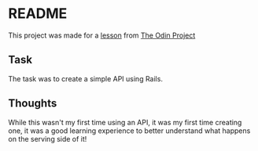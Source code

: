 # README

This project was made for a [lesson](https://www.theodinproject.com/lessons/ruby-on-rails-kittens-api) from [The Odin Project](https://www.theodinproject.com/)


## Task

The task was to create a simple API using Rails.

## Thoughts

While this wasn't my first time using an API, it was my first time creating one, it was a good learning experience to better understand what happens on the serving side of it!
